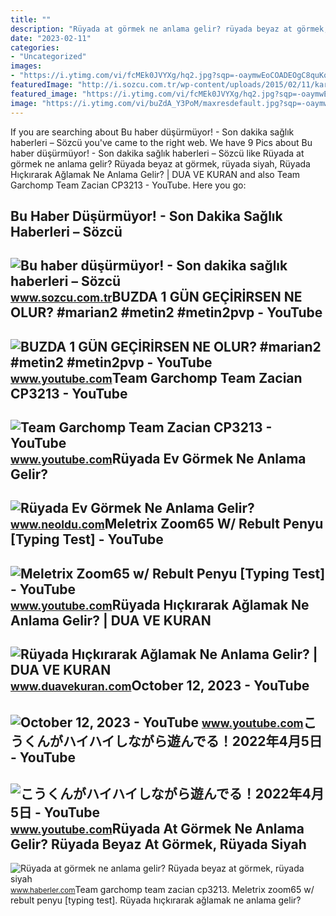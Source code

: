 ```yaml
---
title: ""
description: "Rüyada at görmek ne anlama gelir? rüyada beyaz at görmek, rüyada siyah"
date: "2023-02-11"
categories:
- "Uncategorized"
images:
- "https://i.ytimg.com/vi/fcMEk0JVYXg/hq2.jpg?sqp=-oaymwEoCOADEOgC8quKqQMcGADwAQH4AbYIgAKAD4oCDAgAEAEYciBZKDswDw==&amp;rs=AOn4CLCLFPD49Y3SVFRQnTKc3Uryr1rTGQ"
featuredImage: "http://i.sozcu.com.tr/wp-content/uploads/2015/02/11/karda-yurumek-5.jpg"
featured_image: "https://i.ytimg.com/vi/fcMEk0JVYXg/hq2.jpg?sqp=-oaymwEoCOADEOgC8quKqQMcGADwAQH4AbYIgAKAD4oCDAgAEAEYciBZKDswDw==&amp;rs=AOn4CLCLFPD49Y3SVFRQnTKc3Uryr1rTGQ"
image: "https://i.ytimg.com/vi/buZdA_Y3PoM/maxresdefault.jpg?sqp=-oaymwEmCIAKENAF8quKqQMa8AEB-AH-CYAC0AWKAgwIABABGCkgXShyMA8=&amp;rs=AOn4CLBePAFIp3DB6tXhxGv-BeYEkfYa6g"
---
```


If you are searching about Bu haber düşürmüyor! - Son dakika sağlık haberleri – Sözcü you've came to the right web. We have 9 Pics about Bu haber düşürmüyor! - Son dakika sağlık haberleri – Sözcü like Rüyada at görmek ne anlama gelir? Rüyada beyaz at görmek, rüyada siyah, Rüyada Hıçkırarak Ağlamak Ne Anlama Gelir? | DUA VE KURAN and also Team Garchomp Team Zacian CP3213 - YouTube. Here you go:

Bu Haber Düşürmüyor! - Son Dakika Sağlık Haberleri – Sözcü
----------------------------------------------------------

 ![Bu haber düşürmüyor! - Son dakika sağlık haberleri – Sözcü](http://i.sozcu.com.tr/wp-content/uploads/2015/02/11/karda-yurumek-5.jpg) <small>www.sozcu.com.tr</small>BUZDA 1 GÜN GEÇİRİRSEN NE OLUR? #marian2 #metin2 #metin2pvp - YouTube
---------------------------------------------------------------------

 ![BUZDA 1 GÜN GEÇİRİRSEN NE OLUR? #marian2 #metin2 #metin2pvp - YouTube](https://i.ytimg.com/vi/gxxq3XKbESo/maxresdefault.jpg) <small>www.youtube.com</small>Team Garchomp Team Zacian CP3213 - YouTube
------------------------------------------

 ![Team Garchomp Team Zacian CP3213 - YouTube](https://i.ytimg.com/vi/HYLCwcE-Dgc/maxres2.jpg?sqp=-oaymwEoCIAKENAF8quKqQMcGADwAQH4AYwCgALgA4oCDAgAEAEYRSBHKGUwDw==&rs=AOn4CLC_ulBvmvqa2cf2uT56Qfk3FCYaDA) <small>www.youtube.com</small>Rüyada Ev Görmek Ne Anlama Gelir?
---------------------------------

 ![Rüyada Ev Görmek Ne Anlama Gelir?](https://d.neoldu.com/news/63774.jpg) <small>www.neoldu.com</small>Meletrix Zoom65 W/ Rebult Penyu \[Typing Test\] - YouTube
---------------------------------------------------------

 ![Meletrix Zoom65 w/ Rebult Penyu [Typing Test] - YouTube](https://i.ytimg.com/vi/buZdA_Y3PoM/maxresdefault.jpg?sqp=-oaymwEmCIAKENAF8quKqQMa8AEB-AH-CYAC0AWKAgwIABABGCkgXShyMA8=&rs=AOn4CLBePAFIp3DB6tXhxGv-BeYEkfYa6g) <small>www.youtube.com</small>Rüyada Hıçkırarak Ağlamak Ne Anlama Gelir? | DUA VE KURAN
---------------------------------------------------------

 ![Rüyada Hıçkırarak Ağlamak Ne Anlama Gelir? | DUA VE KURAN](https://www.duavekuran.com/wp-content/uploads/2020/06/Ruyada-Hickirarak-Aglamak-Ne-Anlama-Gelir.jpg) <small>www.duavekuran.com</small>October 12, 2023 - YouTube
--------------------------

 ![October 12, 2023 - YouTube](https://i.ytimg.com/vi/fcMEk0JVYXg/hq2.jpg?sqp=-oaymwEoCOADEOgC8quKqQMcGADwAQH4AbYIgAKAD4oCDAgAEAEYciBZKDswDw==&rs=AOn4CLCLFPD49Y3SVFRQnTKc3Uryr1rTGQ) <small>www.youtube.com</small>こうくんがハイハイしながら遊んでる！2022年4月5日 - YouTube
-------------------------------------

 ![こうくんがハイハイしながら遊んでる！2022年4月5日 - YouTube](https://i.ytimg.com/vi/H2fAEMesIjo/maxresdefault.jpg?sqp=-oaymwEmCIAKENAF8quKqQMa8AEB-AH-CYAC0AWKAgwIABABGGUgXyhTMA8=&rs=AOn4CLCJYSghky0o-ilndxvg6fCYAda1ug) <small>www.youtube.com</small>Rüyada At Görmek Ne Anlama Gelir? Rüyada Beyaz At Görmek, Rüyada Siyah
----------------------------------------------------------------------

 ![Rüyada at görmek ne anlama gelir? Rüyada beyaz at görmek, rüyada siyah](https://foto.haberler.com/haber/2019/10/30/ruyada-at-gormek-ne-anlama-gelir-12566959_7097_m.jpg) <small>www.haberler.com</small>Team garchomp team zacian cp3213. Meletrix zoom65 w/ rebult penyu \[typing test\]. Rüyada hıçkırarak ağlamak ne anlama gelir?
